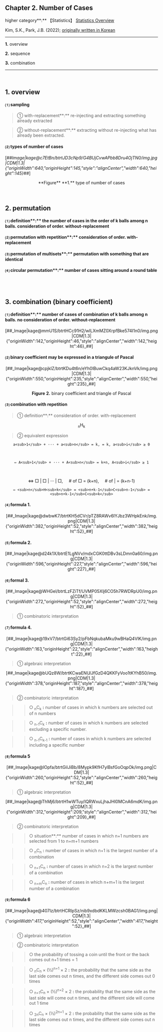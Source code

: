 ## **Chapter 2. Number of Cases**

higher category**:** 【Statistics】 [Statistics Overview](https://classroom.tistory.com/32)

Kim, S.K., Park, J.B. (2022); [originally written in Korean](https://nate9389.tistory.com/1221)

---

**1.** overview  

**2.** sequence  

**3.** combination  

---

<br>

## **1. [](https://papago.naver.net/apis/site/proxy?url=https%3A%2F%2Fnate9389.tistory.com%2F%2F1221#footnote_67_50)overview[](https://papago.naver.net/apis/site/proxy?url=https%3A%2F%2Fnate9389.tistory.com%2F%2F1221#footnote_67_50)**

#### ⑴ sampling

> ① with-replacement**:** re-injecting and extracting something already extracted

> ② without-replacement**:** extracting without re-injecting what has already been extracted.

#### ⑵ types of number of cases

[##_Image|kage@c7EtBn/btrtJD3cNp9/G4BUjCvwAPbb8Dru4OjTN0/img.jpg|CDM|1.3|{"originWidth":640,"originHeight":145,"style":"alignCenter","width":640,"height":145}_##]

<center>
**Figure** **1.** type of number of cases
</center>

<br>
<br>

## **2\. permutation**

#### ⑴ definition**:** the number of cases in the **order of k balls** among n balls. consideration of order. without-replacement

#### ⑵ permutation with repetition**:** consideration of order. with-replacement

#### ⑶ permutation of multisets**:** permutation with something that are identical

#### ⑷ circular permutation**:** number of cases sitting around a round table

<br>
<Br>

## **3.** **combination** (binary coefficient) 

#### ⑴ definition**:** number of cases of combination of k balls among n balls. no consideration of order. without-replacement

<center>
 [##_Image|kage@mmU1S/btrtHCc91H2/wILXmMZ0XrpfBke574I1n0/img.png|CDM|1.3|{"originWidth":142,"originHeight":46,"style":"alignCenter","width":142,"height":46}_##]
  </center>
  
#### ⑵ binary coefficient may be expressed in a triangule of Pascal

 <center>
[##_Image|kage@cpjkIZ/btrtKDu4t6n/eYh0lBuwCkq4aW23KJknVk/img.png|CDM|1.3|{"originWidth":550,"originHeight":235,"style":"alignCenter","width":550,"height":235}_##]
   
**Figure** **2\.** binary coefficient and triangle of Pascal
  </center>

#### ⑶ combination with repetition

> ① definition**:** consideration of order. with-replacement

<center>
  <sub>n</sub>H<sub>k</sub>
  </center>
  
> ② equivalent expression

  <center>
  
    a<sub>1</sub> + ··· + a<sub>n</sub> = k, = k, a<sub>i</sub> ≥ 0
<br>
    
    ⇔ A<sub>1</sub> + ··· + A<sub>n</sub> = k+n, A<sub>i</sub> ≥ 1
<br>
    
⇔ □ | □ | ··· | □,     # of □ = (k+n),     \# of | = (k+n-1)
<br>
    
    ⇔ <sub>n</sub>H<sub>k</sub> = <sub>n+k-1</sub>C<sub>n-1</sub> = <sub>n+k-1</sub>C<sub>k</sub>
  </center>
    
#### ⑷ **formula 1.**

<center>
  [##_Image|kage@dwbwK7/btrtKH5dCVr/pTZ8RAWv6IYJbz3WHpkEnk/img.png|CDM|1.3|{"originWidth":382,"originHeight":52,"style":"alignCenter","width":382,"height":52}_##]
  </center>
  
#### ⑸ **formula 2**.

  <center>
[##_Image|kage@d24k1X/btrtE1LgNVv/mdxCGK0ttDBv3sLDmn0a60/img.png|CDM|1.3|{"originWidth":596,"originHeight":227,"style":"alignCenter","width":596,"height":227}_##]
  </center>
    
#### ⑹ **formal 3**.

<center>
  [##_Image|kage@WHGel/btrtLzFZiTf/UVMP05Xlj6CO5h7RWDRpU0/img.png|CDM|1.3|{"originWidth":272,"originHeight":52,"style":"alignCenter","width":272,"height":52}_##]
  </center>
  
> ① combinatoric interpretation

#### ⑺ **formula 4**.

<center>
  [##_Image|kage@19xV7/btrtGi63Sy2/pFbNqkubaMku9wBHaQ4VlK/img.png|CDM|1.3|{"originWidth":163,"originHeight":22,"style":"alignCenter","width":163,"height":22}_##]
  </center>
  
> ① algebraic interpretation

<center>
  [##_Image|kage@bUQz8W/btrtKCwaENU/JfGzD4QKKFyVoo1tKYhB50/img.png|CDM|1.3|{"originWidth":378,"originHeight":187,"style":"alignCenter","width":378,"height":187}_##]
  </center>
  
> ② combinatoric interpretation

  >> ○ <sub>n</sub>C<sub>k</sub> **:** number of cases in which k numbers are selected out of n numbers

  >> ○ <sub>n-1</sub>C<sub>k</sub> **:** number of cases in which k numbers are selected excluding a specific number.

  >> ○ <sub>n-1</sub>C<sub>k-1</sub> **:** number of cases in which k numbers are selected including a specific number 

#### ⑻ **formula 5**

  <center>
[##_Image|kage@lOpfa/btrtGilJiBb/8Mypk9KfH7ylBsfGoOqpOk/img.png|CDM|1.3|{"originWidth":260,"originHeight":52,"style":"alignCenter","width":260,"height":52}_##]
  </center>
    
> ① algebraic interpretation

<center>
  [##_Image|kage@ThMj6/btrtH1wWTuy/IQRWxuLjhaJHl0MCnA6mdK/img.png|CDM|1.3|{"originWidth":312,"originHeight":209,"style":"alignCenter","width":312,"height":209}_##]
  </center>
  
> ② combinatoric interpretation 

>> ○ situation**:** number of cases in which n+1 numbers are selected from 1 to n+m+1 numbers 

  >> ○ <sub>n</sub>C<sub>n</sub> **:** number of cases in which n+1 is the largest number of a combination

  >> ○ <sub>n+1</sub>C<sub>n</sub> **:** number of cases in which n+2 is the largest number of a combination 

  >> ○ <sub>n+m</sub>C<sub>n</sub> **:** number of cases in which n+m+1 is the largest number of a combination 

#### ⑼ **formula 6**

  <center>
[##_Image|kage@407Iz/btrtHCRIpSz/nib9xdbdKKLMWzcsh0BAG1/img.png|CDM|1.3|{"originWidth":417,"originHeight":52,"style":"alignCenter","width":417,"height":52}_##]
  </center>
    
> ① algebraic interpretation

> ② combinatoric interpretation

>> ○ the probability of tossing a coin until the front or the back comes out n+1 times = 1

  >> ○ <sub>n</sub>C<sub>n</sub> × (½)<sup>n+1</sup> × 2 **:** the probability that the same side as the last side comes out n times, and the different side comes out 0 times 

  >> ○ <sub>n+1</sub>C<sub>n</sub> × (½)<sup>n+2</sup> × 2 **:** the probability that the same side as the last side will come out n times, and the different side will come out 1 time 

  >> ○ <sub>2n</sub>C<sub>n</sub> × (½)<sup>2n+1</sup> × 2 **:** the probability that the same side as the last side comes out n times, and the different side comes out n times
